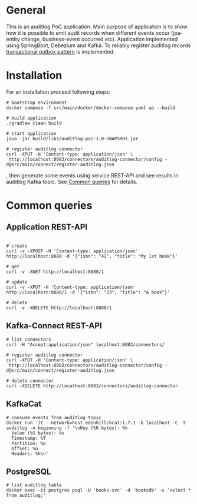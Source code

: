 # General
This is an auditlog PoC application. Main purpose of application is to show how it is possible to emit audit records
when different events occur (jpa-entity change, business-event occurred etc).
Application implemented using SpringBoot, Debezium and Kafka. To reliably register auditlog records 
[transactional outbox pattern](https://microservices.io/patterns/data/transactional-outbox.html) is implemented.

# Installation
For an installation proceed following steps:
```shell
# bootstrap environment
docker compose -f src/main/docker/docker-compose.yaml up --build

# build application
./gradlew clean build

# start application
java -jar build/libs/auditlog-poc-1.0-SNAPSHOT.jar

# register auditlog connector
curl -XPUT -H 'Content-type: application/json' \
 http://localhost:8083/connectors/auditlog-connector/config -d@src/main/connect/register-auditlog.json
```
, then generate some events using service REST-API and see results in auditlog Kafka topic. 
See [Common queries](#Common-queries) for details.

# Common queries

## Application REST-API
```shell

# create
curl -v -XPOST -H 'Content-type: application/json' http://localhost:8080 -d '{"isbn": "42", "title": "My 1st book"}'

# get
curl -v -XGET http://localhost:8080/1

# update
curl -v -XPUT -H 'Content-type: application/json' http://localhost:8080/1 -d '{"isbn": "23", "title": "A book"}'

# delete
curl -v -XDELETE http://localhost:8080/1
```

## Kafka-Connect REST-API
```shell
# list connectors
curl -H "Accept:application/json" localhost:8083/connectors/

# register auditlog connector
curl -XPUT -H 'Content-type: application/json' \
 http://localhost:8083/connectors/auditlog-connector/config -d@src/main/connect/register-auditlog.json
 
# delete connector
curl -XDELETE http://localhost:8083/connectors/auditlog-connector
```

## KafkaCat
```shell
# consume events from auditlog topic
docker run -it --network=host edenhill/kcat:1.7.1 -b localhost -C -t auditlog -o beginning -f '\nKey (%K bytes): %k
  Value (%S bytes): %s
  Timestamp: %T
  Partition: %p
  Offset: %o
  Headers: %h\n'
```

## PostgreSQL
```shell
# list auditlog table
docker exec -it postgres psql -U 'books-svc' -d 'booksdb' -c 'select * from auditlog;'
```